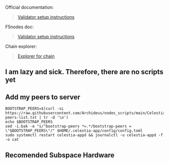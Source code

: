 Official documentation:
> [Validator setup instructions](https://docs.celestia.org/nodes/validator-node)

F5nodes doc:
> [Validator setup instructions](https://notion.f5nodes.com/Validator-Node-Full-Node-a68e9aaec70c4ce2883768a1591068b6)

Chain explorer:
> [Explorer for chain](https://testnet.mintscan.io/celestia-testnet/validators)

## I am lazy and sick. Therefore, there are no scripts yet

## Add my peers to server
```
BOOTSTRAP_PEERS=$(curl -sL https://raw.githubusercontent.com/Archideus/nodes_scripts/main/Celestia/my-peers-list.txt | tr -d '\n')
echo $BOOTSTRAP_PEERS
sed -i.bak -e "s/^bootstrap-peers *=.*/bootstrap-peers = \"$BOOTSTRAP_PEERS\"/" $HOME/.celestia-app/config/config.toml
sudo systemctl restart celestia-appd && journalctl -u celestia-appd -f -o cat
```

## Recomended Subspace Hardware


